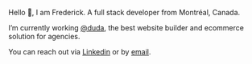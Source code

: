Hello 👋, I am Frederick. A full stack developer from Montréal, Canada.

I’m currently working [@duda](https://duda.co), the best website builder and ecommerce solution for agencies.

You can reach out via [Linkedin](https://www.linkedin.com/in/frederickhamon/) or by [email](mailto:contact@frederickhamon.com).
